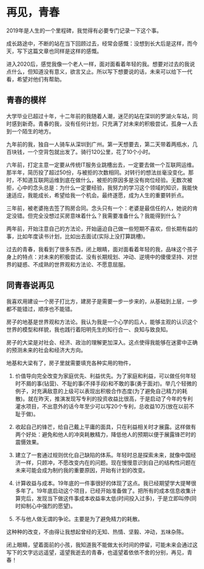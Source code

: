 # 再见，青春

2019年是人生的一个里程碑，我觉得有必要专门记录一下这个事。

成长路途中，不断的站在当下回顾过去，经常会感慨：没想到长大后是这样，而今天，写下这篇文章也同样是这样的感慨。

进入2020后，感觉我像一个老人一样，面对面看着年轻的我。想要对过去的我说点什么，但知道没有意义，欲言又止。所以写下想要说的话，未来可以给下一代看，希望对他们有帮助。

## 青春的模样

大学毕业已超过十年，十二年前的我随着人潮，迷茫的站在深圳的罗湖火车站，同时感到新奇。青春的我，没有任何计划，只充满了对未来的积极尝试，孤身一人去到一个陌生的地方。

九年前的我，独自一人骑车从深圳到广州。第一天想要去，第二天带着两瓶水，几百块钱，一个空背包就出发了。骑行120公里，花了10个小时。

六年前，打定主意一定要从传统IT服务业跳槽出去，一定要去做一个互联网运维。那半年，简历投了超过50份，与被拒的次数相同。对转行的想法丝毫没变化。那时，不知道互联网运维到底在做什么，被拒的原因多是没有岗位经验。无数次被拒，心中的念头总是：为什么一定要经验，我努力的学习这个领域的知识，我能快速适应，我能成长，希望给我一个机会。最终遂愿，成为人生的重要转折点。

三年前，被老婆拖去签了购房合同。念头只有一个：老婆是最信任的人，她说的肯定没错。但完全没想过买房意味着什么？我需要准备什么？我能得到什么？

两年前，开始注意自己的方法论，开始逼迫自己做一些短期不喜欢，但长期有益的事，比如年度读书计划，比如出去面试(实际上没打算跳槽)。

过去的青春，我看到了很多东西，闭上眼睛，面对面看着年轻的我，品味这个孩子身上的特点：对未来的积极尝试、没有长期规划、冲动、逆境中的傻傻坚持、对世界的疑惑、不成熟的世界观和方法论、不愿意屈服。

## 同青春说再见

我喜欢用建设一个房子打比方，建房子是需要一步一步来的，从基础到上层，一步都不能错过，顺序也不能错。

房子的地基是世界观和方法论。我认为我是一个心学的后人，能够主观的认识这个世界的模型和样貌，我也践行着阳明先生的知行合一、良知与致良知。

房子的大梁是对社会、经济、政治的理解更加深入。这点使得我能够在迷雾中正确的预测未来的社会和经济大方向。

地基和大梁有了，房子里就需要填充各种实用的物件，

1. 价值导向完全改变为家庭优先、利益优先。为了家庭和利益，可以做任何年轻时不屑的事(钻营)、不耻的事(不择手段)和不敢的事(勇于面对)。举几个轻微的例子，对充满敌意的上级可以表现出积极合作态度(为了避免自己精力的耗散)。就在昨天，推演发现写专利的投资收益比很高，于是启动了今年的专利灌水项目，不出意外的话今年至少可以写20个专利，总收益10万(放在以前不耻于做)。

2. 收起自己的锋芒，给自己戴上平庸的面具，只在利益相关时才展露。这样做有两个好处：避免和他人的冲突耗散精力，降低他人的预期以便于展露锋芒时的震慑效果。

3. 建立了一套通过规则优化自己缺陷的体系。年轻时总是探索未来，就像中国经济一样，只顾冲，不愿改变内在的问题。现在慢慢意识到自己的结构性问题在未来可能会成为制约我的重要原因，开始有计划的改变。

4. 计算收益与成本。19年底的一件事很好的体现了这点。我已经期望学大提琴很多年了。19年底启动这个项目，已经开始准备做了。把所有的成本信息收集计算完后，发现当下做这件事成本收益率太低(时间投入过多)，于是立即叫停(同时抑制心中强烈的愿望)。

5. 不与他人做无谓的争论。主要是为了避免精力的耗散。

这种种的改变，不由得让我想起曾经的无知、热情、坚毅、冲动，五味杂陈。

闭上眼睛，望着面前的小孩，我知道我不能做太长时间的停留，可能未来会通过这写下的文字远远遥望，遥望我逝去的青春，也遥望着依依不舍的分别，再见，青春！
